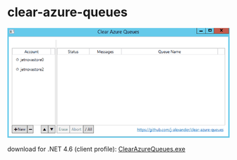 # clear-azure-queues

![alt text](https://raw.githubusercontent.com/j-alexander/clear-azure-queues/master/Screenshot.gif?raw=true "Erasing Queues, Screenshot")

download for .NET 4.6 (client profile): [ClearAzureQueues.exe](https://github.com/j-alexander/clear-azure-queues/blob/master/ClearAzureQueues.exe?raw=true)

